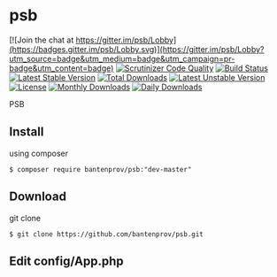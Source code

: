 # psb

[![Join the chat at https://gitter.im/psb/Lobby](https://badges.gitter.im/psb/Lobby.svg)](https://gitter.im/psb/Lobby?utm_source=badge&utm_medium=badge&utm_campaign=pr-badge&utm_content=badge)
[![Scrutinizer Code Quality](https://scrutinizer-ci.com/g/bantenprov/psb/badges/quality-score.png?b=master)](https://scrutinizer-ci.com/g/bantenprov/psb/?branch=master)
[![Build Status](https://scrutinizer-ci.com/g/bantenprov/psb/badges/build.png?b=master)](https://scrutinizer-ci.com/g/bantenprov/psb/build-status/master)
[![Latest Stable Version](https://poser.pugx.org/bantenprov/psb/v/stable)](https://packagist.org/packages/bantenprov/psb)
[![Total Downloads](https://poser.pugx.org/bantenprov/psb/downloads)](https://packagist.org/packages/bantenprov/psb)
[![Latest Unstable Version](https://poser.pugx.org/bantenprov/psb/v/unstable)](https://packagist.org/packages/bantenprov/psb)
[![License](https://poser.pugx.org/bantenprov/psb/license)](https://packagist.org/packages/bantenprov/psb)
[![Monthly Downloads](https://poser.pugx.org/bantenprov/psb/d/monthly)](https://packagist.org/packages/bantenprov/psb)
[![Daily Downloads](https://poser.pugx.org/bantenprov/psb/d/daily)](https://packagist.org/packages/bantenprov/psb)

PSB

## Install
using composer
~~~
$ composer require bantenprov/psb:"dev-master"
~~~

## Download
git clone
~~~
$ git clone https://github.com/bantenprov/psb.git
~~~

## Edit config/App.php

